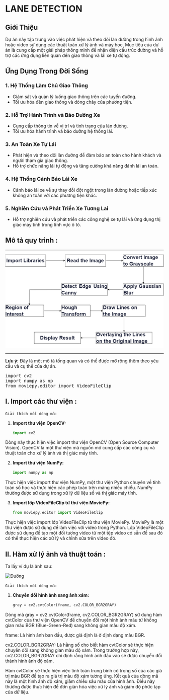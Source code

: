 # LANE DETECTION

## Giới Thiệu

Dự án này tập trung vào việc phát hiện và theo dõi làn đường trong hình ảnh hoặc video sử dụng các thuật toán xử lý ảnh và máy học. Mục tiêu của dự án là cung cấp một giải pháp thông minh để nhận diện cấu trúc đường và hỗ trợ các ứng dụng liên quan đến giao thông và lái xe tự động.

## Ứng Dụng Trong Đời Sống

### 1. Hệ Thống Làm Chủ Giao Thông
- Giám sát và quản lý luồng giao thông trên các tuyến đường.
- Tối ưu hóa đèn giao thông và dòng chảy của phương tiện.

### 2. Hỗ Trợ Hành Trình và Bảo Dưỡng Xe
- Cung cấp thông tin về vị trí và tình trạng của làn đường.
- Tối ưu hóa hành trình và bảo dưỡng hệ thống lái.

### 3. An Toàn Xe Tự Lái
- Phát hiện và theo dõi làn đường để đảm bảo an toàn cho hành khách và người tham gia giao thông.
- Hỗ trợ chức năng lái tự động và tăng cường khả năng đánh lái an toàn.

### 4. Hệ Thống Cảnh Báo Lái Xe
- Cảnh báo lái xe về sự thay đổi đột ngột trong làn đường hoặc tiếp xúc không an toàn với các phương tiện khác.

### 5. Nghiên Cứu và Phát Triển Xe Tương Lai
- Hỗ trợ nghiên cứu và phát triển các công nghệ xe tự lái và ứng dụng thị giác máy tính trong lĩnh vực ô tô.

## Mô tả quy trình :

![Đường](dexuat.png)

---
**Lưu ý:** Đây là một mô tả tổng quan và có thể được mở rộng thêm theo yêu cầu và cụ thể của dự án.


<pre>
import cv2
import numpy as np
from moviepy.editor import VideoFileClip
</pre>

## I. Import các thư viện :
    Giải thích mỗi dòng mã:

1. **Import thư viện OpenCV:**
   ```python
   import cv2
Dòng này thực hiện việc import thư viện OpenCV (Open Source Computer Vision). OpenCV là một thư viện mã nguồn mở cung cấp các công cụ và thuật toán cho xử lý ảnh và thị giác máy tính.

2. **Import thư viện  NumPy:**
   ```python
   import numpy as np
Thực hiện việc import thư viện NumPy, một thư viện Python chuyên về tính toán số học và thực hiện các phép toán trên mảng nhiều chiều. NumPy thường được sử dụng trong xử lý dữ liệu số và thị giác máy tính.

3. **Import lớp VideoFileClip từ thư viện MoviePy:**
   ```python
   from moviepy.editor import VideoFileClip
Thực hiện việc import lớp VideoFileClip từ thư viện MoviePy. MoviePy là một thư viện được sử dụng để làm việc với video trong Python. Lớp VideoFileClip được sử dụng để tạo một đối tượng video từ một tệp video có sẵn để sau đó có thể thực hiện các xử lý và chỉnh sửa trên video đó.

## II. Hàm xử lý ảnh và thuật toán :
Ta lấy ví dụ là ảnh sau:

![Đường](road7.jpg)

    Giải thích mỗi dòng mã:
1. **Chuyển đổi hình ảnh sang ảnh xám:**
   ```python
   gray = cv2.cvtColor(frame, cv2.COLOR_BGR2GRAY)
Dòng mã gray = cv2.cvtColor(frame, cv2.COLOR_BGR2GRAY) sử dụng hàm cvtColor của thư viện OpenCV để chuyển đổi một hình ảnh màu từ không gian màu BGR (Blue-Green-Red) sang không gian màu độ xám.

frame: Là hình ảnh ban đầu, được giả định là ở định dạng màu BGR.

cv2.COLOR_BGR2GRAY: Là hằng số cho biết hàm cvtColor sẽ thực hiện chuyển đổi sang không gian màu độ xám. Trong trường hợp này, cv2.COLOR_BGR2GRAY chỉ định rằng hình ảnh đầu vào sẽ được chuyển đổi thành hình ảnh độ xám.

Hàm cvtColor sẽ thực hiện việc tính toán trung bình có trọng số của các giá trị màu BGR để tạo ra giá trị màu độ xám tương ứng. Kết quả của dòng mã này là một hình ảnh độ xám, giảm chiều sâu màu của hình ảnh. Điều này thường được thực hiện để đơn giản hóa việc xử lý ảnh và giảm độ phức tạp của dữ liệu.







   




